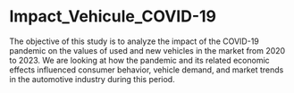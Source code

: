# Impact_Vehicule_COVID-19
The objective of this study is to analyze the impact of the COVID-19 pandemic on the values of used and new vehicles in the market from 2020 to 2023. We are looking at how the pandemic and its related economic effects influenced consumer behavior, vehicle demand, and market trends in the automotive industry during this period.
